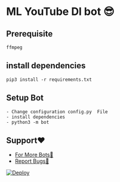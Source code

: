 # ML YouTube Dl bot 😎
## Prerequisite
    ffmpeg
  
    
## install dependencies
    pip3 install -r requirements.txt


## Setup Bot
    - Change configuration config.py  File
    - install dependencies
    - python3 -m bot
    
## Support❤️
* [For More Bots🤖](https://t.me/ML_BotUpdates) 
* [Report Bugs😤](https://t.me/ML_SupportGroup)

[![Deploy](https://www.herokucdn.com/deploy/button.svg)](https://heroku.com/deploy?template=https://github.com/Kristy-offl/ML-Youtube-DownLoader)
